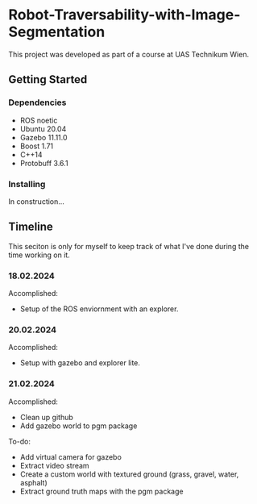 # Robot-Traversability-with-Image-Segmentation
This project was developed as part of a course at UAS Technikum Wien.

## Getting Started

### Dependencies
- ROS noetic
- Ubuntu 20.04
- Gazebo 11.11.0
- Boost 1.71
- C++14
- Protobuff 3.6.1

### Installing
In construction...


## Timeline
This seciton is only for myself to keep track of what I've done during the time working on it.

### 18.02.2024
Accomplished:
- Setup of the ROS enviornment with an explorer.

### 20.02.2024
Accomplished:
- Setup with gazebo and explorer lite.

### 21.02.2024
Accomplished:
- Clean up github
- Add gazebo world to pgm package

To-do:
- Add virtual camera for gazebo
- Extract video stream
- Create a custom world with textured ground (grass, gravel, water, asphalt)
- Extract ground truth maps with the pgm package

